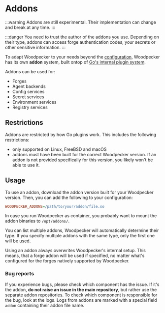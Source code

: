 # Addons

:::warning
Addons are still experimental. Their implementation can change and break at any time.
:::

:::danger
You need to trust the author of the addons you use. Depending on their type, addons can access forge authentication codes, your secrets or other sensitive information.
:::

To adapt Woodpecker to your needs beyond the [configuration](../10-server-config.md), Woodpecker has its own **addon** system, built ontop of [Go's internal plugin system](https://go.dev/pkg/plugin).

Addons can be used for:

- Forges
- Agent backends
- Config services
- Secret services
- Environment services
- Registry services

## Restrictions

Addons are restricted by how Go plugins work. This includes the following restrictions:

- only supported on Linux, FreeBSD and macOS
- addons must have been built for the correct Woodpecker version. If an addon is not provided specifically for this version, you likely won't be able to use it.

## Usage

To use an addon, download the addon version built for your Woodpecker version. Then, you can add the following to your configuration:

```ini
WOODPECKER_ADDONS=/path/to/your/addon/file.so
```

In case you run Woodpecker as container, you probably want to mount the addon binaries to `/opt/addons/`.

You can list multiple addons, Woodpecker will automatically determine their type. If you specify multiple addons with the same type, only the first one will be used.

Using an addon always overwrites Woodpecker's internal setup. This means, that a forge addon will be used if specified, no matter what's configured for the forges natively supported by Woodpecker.

### Bug reports

If you experience bugs, please check which component has the issue. If it's the addon, **do not raise an issue in the main repository**, but rather use the separate addon repositories. To check which component is responsible for the bug, look at the logs. Logs from addons are marked with a special field `addon` containing their addon file name.
